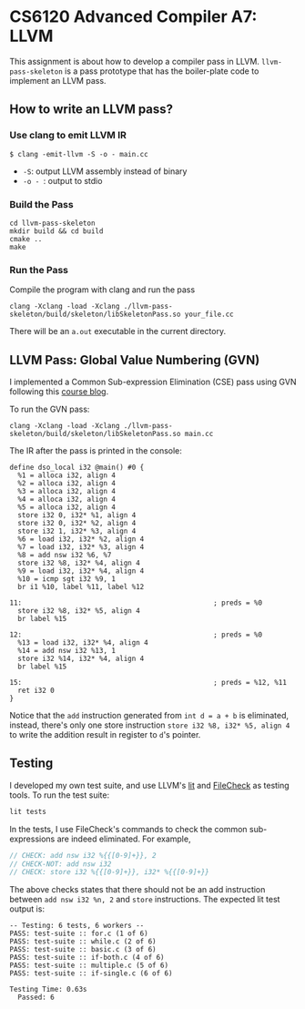 # CS6120 Advanced Compiler A7: LLVM

This assignment is about how to develop a compiler pass in LLVM. 
`llvm-pass-skeleton` is a pass prototype that has the boiler-plate code to implement an LLVM pass.

## How to write an LLVM pass?
### Use clang to emit LLVM IR
```
$ clang -emit-llvm -S -o - main.cc
```
- `-S`: output LLVM assembly instead of binary
- `-o - `: output to stdio


### Build the Pass
```
cd llvm-pass-skeleton
mkdir build && cd build
cmake ..
make
```

### Run the Pass
Compile the program with clang and run the pass
```
clang -Xclang -load -Xclang ./llvm-pass-skeleton/build/skeleton/libSkeletonPass.so your_file.cc
```
There will be an `a.out` executable in the current directory. 

## LLVM Pass: Global Value Numbering (GVN)
I implemented a Common Sub-expression Elimination (CSE) pass using GVN following this [course blog](https://www.cs.cornell.edu/courses/cs6120/2019fa/blog/global-value-numbering/).

To run the GVN pass: 
```
clang -Xclang -load -Xclang ./llvm-pass-skeleton/build/skeleton/libSkeletonPass.so main.cc
```
The IR after the pass is printed in the console:
```
define dso_local i32 @main() #0 {
  %1 = alloca i32, align 4
  %2 = alloca i32, align 4
  %3 = alloca i32, align 4
  %4 = alloca i32, align 4
  %5 = alloca i32, align 4
  store i32 0, i32* %1, align 4
  store i32 0, i32* %2, align 4
  store i32 1, i32* %3, align 4
  %6 = load i32, i32* %2, align 4
  %7 = load i32, i32* %3, align 4
  %8 = add nsw i32 %6, %7
  store i32 %8, i32* %4, align 4
  %9 = load i32, i32* %4, align 4
  %10 = icmp sgt i32 %9, 1
  br i1 %10, label %11, label %12

11:                                               ; preds = %0
  store i32 %8, i32* %5, align 4
  br label %15

12:                                               ; preds = %0
  %13 = load i32, i32* %4, align 4
  %14 = add nsw i32 %13, 1
  store i32 %14, i32* %4, align 4
  br label %15

15:                                               ; preds = %12, %11
  ret i32 0
}
```
Notice that the `add` instruction generated from `int d = a + b` is eliminated, instead, there's only one store instruction `store i32 %8, i32* %5, align 4` to write the addition result in register to `d`'s pointer.


## Testing
I developed my own test suite, and use LLVM's [lit](https://llvm.org/docs/CommandGuide/lit.html) and [FileCheck](https://llvm.org/docs/CommandGuide/FileCheck.html) as testing tools. To run the test suite:
```sh
lit tests
```
In the tests, I use FileCheck's commands to check the common sub-expressions are indeed eliminated. For example, 
```c++
// CHECK: add nsw i32 %{{[0-9]+}}, 2
// CHECK-NOT: add nsw i32
// CHECK: store i32 %{{[0-9]+}}, i32* %{{[0-9]+}}
```
The above checks states that there should not be an add instruction between `add nsw i32 %n, 2` and `store` instructions. The expected lit test output is: 
```
-- Testing: 6 tests, 6 workers --
PASS: test-suite :: for.c (1 of 6)
PASS: test-suite :: while.c (2 of 6)
PASS: test-suite :: basic.c (3 of 6)
PASS: test-suite :: if-both.c (4 of 6)
PASS: test-suite :: multiple.c (5 of 6)
PASS: test-suite :: if-single.c (6 of 6)

Testing Time: 0.63s
  Passed: 6
```
